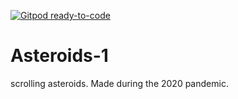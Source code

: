 [![Gitpod ready-to-code](https://img.shields.io/badge/Gitpod-ready--to--code-blue?logo=gitpod)](https://gitpod.io/#https://github.com/theVerySharpFlat/Asteroids-1)

# Asteroids-1
scrolling asteroids.
Made during the 2020 pandemic.
